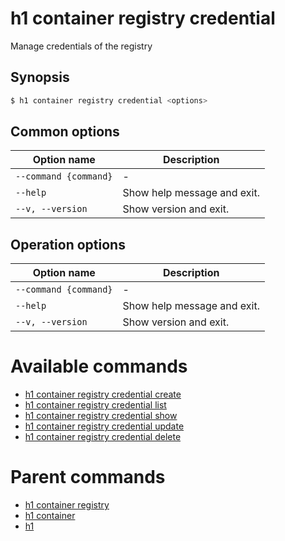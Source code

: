 
# h1 container registry credential

Manage credentials of the registry

## Synopsis

```bash
$ h1 container registry credential <options>
```

## Common options

| Option name               | Description                 |
| ------------------------- | --------------------------- |
| ```--command {command}``` | -                           |
| ```--help```              | Show help message and exit. |
| ```--v, --version```      | Show version and exit.      |

## Operation options

| Option name               | Description                 |
| ------------------------- | --------------------------- |
| ```--command {command}``` | -                           |
| ```--help```              | Show help message and exit. |
| ```--v, --version```      | Show version and exit.      |

# Available commands

* [h1 container registry credential create](./create/README.md)
* [h1 container registry credential list](./list/README.md)
* [h1 container registry credential show](./show/README.md)
* [h1 container registry credential update](./update/README.md)
* [h1 container registry credential delete](./delete/README.md)

# Parent commands

* [h1 container registry](./../README.md)
* [h1 container](./../../README.md)
* [h1](./../../../README.md)
